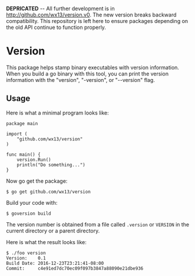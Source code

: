 **DEPRICATED** -- All further development is in http://github.com/wx13/version.v0.
The new version breaks backward compatibility. This repository is left here to
ensure packages depending on the old API continue to function properly.

Version
=======

This package helps stamp binary executables with version information.
When you build a go binary with this tool, you can print the version
information with the "version", "-version", or "--version" flag.

Usage
-----

Here is what a minimal program looks like:

    package main

    import (
        "github.com/wx13/version"
    )

    func main() {
        version.Run()
        println("Do something...")
    }


Now go get the package:

    $ go get github.com/wx13/version

Build your code with:

    $ goversion build

The version number is obtained from a file called `.version` or `VERSION`
in the current directory or a parent directory.

Here is what the result looks like:

    $ ./foo version
    Version:    0.1
    Build Date: 2016-12-23T23:21:41-08:00
    Commit:     c4e91ed7dc70ec09f097b3847a88090e21dbe936

